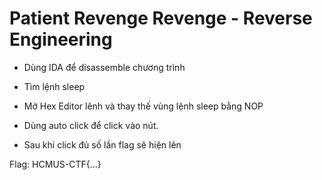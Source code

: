 # Patient Revenge Revenge - Reverse Engineering

- Dùng IDA để disassemble chương trình

- Tìm lệnh sleep

- Mở Hex Editor lênh và thay thế vùng lệnh sleep bằng NOP

- Dùng auto click để click vào nút.

- Sau khi click đủ số lần flag sẽ hiện lên

Flag: HCMUS-CTF{...}
